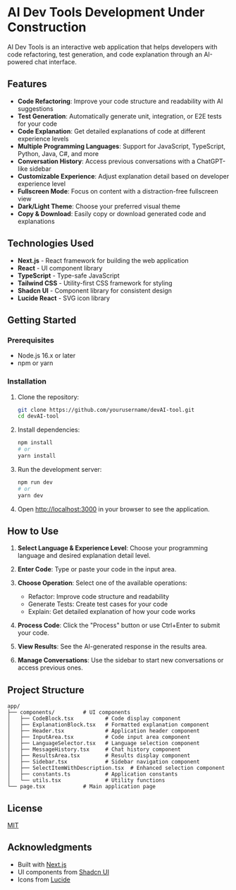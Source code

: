 # AI Dev Tools **Development Under Construction**

AI Dev Tools is an interactive web application that helps developers with code refactoring, test generation, and code explanation through an AI-powered chat interface.

## Features

- **Code Refactoring**: Improve your code structure and readability with AI suggestions
- **Test Generation**: Automatically generate unit, integration, or E2E tests for your code
- **Code Explanation**: Get detailed explanations of code at different experience levels
- **Multiple Programming Languages**: Support for JavaScript, TypeScript, Python, Java, C#, and more
- **Conversation History**: Access previous conversations with a ChatGPT-like sidebar
- **Customizable Experience**: Adjust explanation detail based on developer experience level
- **Fullscreen Mode**: Focus on content with a distraction-free fullscreen view
- **Dark/Light Theme**: Choose your preferred visual theme
- **Copy & Download**: Easily copy or download generated code and explanations

## Technologies Used

- **Next.js** - React framework for building the web application
- **React** - UI component library
- **TypeScript** - Type-safe JavaScript
- **Tailwind CSS** - Utility-first CSS framework for styling
- **Shadcn UI** - Component library for consistent design
- **Lucide React** - SVG icon library

## Getting Started

### Prerequisites

- Node.js 16.x or later
- npm or yarn

### Installation

1. Clone the repository:
   ```bash
   git clone https://github.com/yourusername/devAI-tool.git
   cd devAI-tool
   ```

2. Install dependencies:
   ```bash
   npm install
   # or
   yarn install
   ```

3. Run the development server:
   ```bash
   npm run dev
   # or
   yarn dev
   ```

4. Open [http://localhost:3000](http://localhost:3000) in your browser to see the application.

## How to Use

1. **Select Language & Experience Level**: Choose your programming language and desired explanation detail level.

2. **Enter Code**: Type or paste your code in the input area.

3. **Choose Operation**: Select one of the available operations:
   - Refactor: Improve code structure and readability
   - Generate Tests: Create test cases for your code
   - Explain: Get detailed explanation of how your code works

4. **Process Code**: Click the "Process" button or use Ctrl+Enter to submit your code.

5. **View Results**: See the AI-generated response in the results area.

6. **Manage Conversations**: Use the sidebar to start new conversations or access previous ones.

## Project Structure

```
app/
├── components/         # UI components
│   ├── CodeBlock.tsx          # Code display component
│   ├── ExplanationBlock.tsx   # Formatted explanation component
│   ├── Header.tsx             # Application header component
│   ├── InputArea.tsx          # Code input area component
│   ├── LanguageSelector.tsx   # Language selection component
│   ├── MessageHistory.tsx     # Chat history component
│   ├── ResultsArea.tsx        # Results display component
│   ├── Sidebar.tsx            # Sidebar navigation component
│   ├── SelectItemWithDescription.tsx  # Enhanced selection component
│   ├── constants.ts           # Application constants
│   └── utils.tsx              # Utility functions
└── page.tsx            # Main application page
```

## License

[MIT](LICENSE)

## Acknowledgments

- Built with [Next.js](https://nextjs.org/)
- UI components from [Shadcn UI](https://ui.shadcn.com/)
- Icons from [Lucide](https://lucide.dev/)
